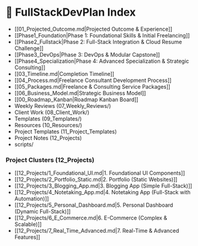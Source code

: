 # 📂 FullStackDevPlan Index

- [[01_Projected_Outcome.md|Projected Outcome & Experience]]
- [[Phase1_Foundation|Phase 1: Foundational Skills & Initial Freelancing]]
- [[Phase2_Fullstack|Phase 2: Full-Stack Integration & Cloud Resume Challenge]]
- [[Phase3_DevOps|Phase 3: DevOps & Modular Capstone]]
- [[Phase4_Specialization|Phase 4: Advanced Specialization & Strategic Consulting]]
- [[03_Timeline.md|Completion Timeline]]
- [[04_Process.md|Freelance Consultant Development Process]]
- [[05_Packages.md|Freelance & Consulting Service Packages]]
- [[06_Business_Model.md|Strategic Business Model]]
- [[00_Roadmap_Kanban|Roadmap Kanban Board]]
- Weekly Reviews (07_Weekly_Reviews/)
- Client Work (08_Client_Work/)
- Templates (09_Templates/)
- Resources (10_Resources/)
- Project Templates (11_Project_Templates)
- Project Notes (12_Projects)
- scripts/

### Project Clusters (12_Projects)
- [[12_Projects/1_Foundational_UI.md|1. Foundational UI Components]]
- [[12_Projects/2_Portfolio_Static.md|2. Portfolio (Static Websites)]]
- [[12_Projects/3_Blogging_App.md|3. Blogging App (Simple Full-Stack)]]
- [[12_Projects/4_Notetaking_App.md|4. Notetaking App (Full-Stack with Automation)]]
- [[12_Projects/5_Personal_Dashboard.md|5. Personal Dashboard (Dynamic Full-Stack)]]
- [[12_Projects/6_E_Commerce.md|6. E-Commerce (Complex & Scalable)]]
- [[12_Projects/7_Real_Time_Advanced.md|7. Real-Time & Advanced Features]]